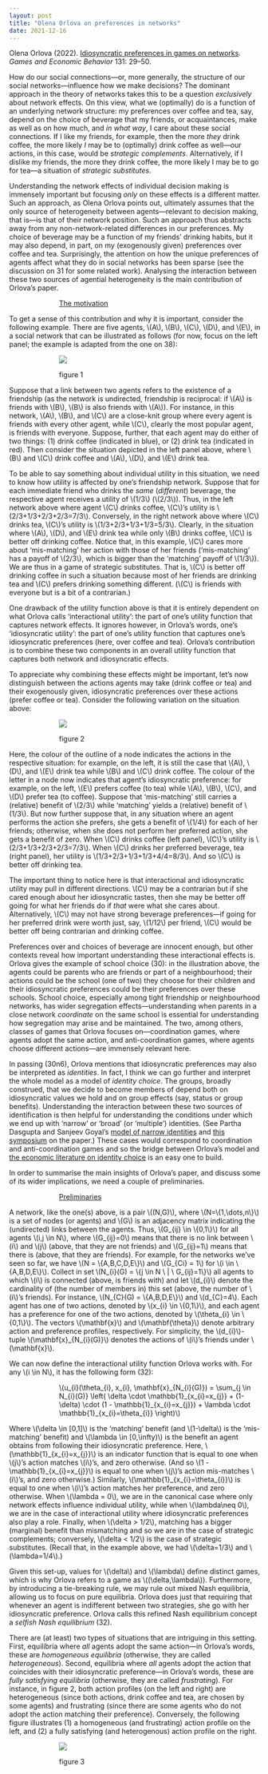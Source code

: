 ```yaml
---
layout: post
title: "Olena Orlova on preferences in networks"
date: 2021-12-16
---
```

<p>Olena Orlova (2022). <a href="https://doi.org/10.1016/j.geb.2021.10.006" target="_blank" rel="noopener">Idiosyncratic preferences in games on networks</a>. <cite>Games and Economic Behavior</cite> 131: 29–50.</p>

<p>How do our social connections—or, more generally, the structure of our social networks—influence how we make decisions? The dominant approach in the theory of networks takes this to be a question <cite>exclusively</cite> about network effects. On this view, what we (optimally) do is a function of an underlying network structure: my preferences over coffee and tea, say, depend on the choice of beverage that my friends, or acquaintances, make as well as on how much, and <cite>in what way</cite>, I care about these social connections. If I like my friends, for example, then the more <cite>they</cite> drink coffee, the more likely <cite>I</cite> may be to (optimally) drink coffee as well—our actions, in this case, would be <cite>strategic complements</cite>. Alternatively, if I dislike my friends, the more they drink coffee, the more likely I may be to go for tea—a situation of <cite>strategic substitutes</cite>.</p>

<p>Understanding the network effects of individual decision making is immensely important but focusing <cite>only</cite> on these effects is a different matter. Such an approach, as Olena Orlova points out, ultimately assumes that the only source of heterogeneity between agents—relevant to decision making, that is—is that of their network position. Such an approach thus abstracts away from any non-network-related differences in our preferences. My choice of beverage may be a function of my friends’ drinking habits, but it may also depend, in part, on my (exogenously given) preferences over coffee and tea. Surprisingly, the attention on how the unique preferences of agents affect what they do in social networks has been sparse (see the discussion on 31 for some related work). Analysing the interaction between these two sources of agential heterogeneity is the main contribution of Orlova’s paper.</p>

<p style="padding-left:100px;"><u>The motivation</u></p>

<p>To get a sense of this contribution and why it is important, consider the following example. There are five agents, \(A\), \(B\), \(C\), \(D\), and \(E\), in a social network that can be illustrated as follows (for now, focus on the left panel; the example is adapted from the one on 38):</p>

<p style="padding-left:100px;"><img src="https://uzunovam.github.io/images/graph1.png" /></p>

<p style="padding-left:100px;"><smallcaps>figure 1</smallcaps></p>

<p>Suppose that a link between two agents refers to the existence of a friendship (as the network is undirected, friendship is reciprocal: if \(A\) is friends with \(B\), \(B\) is also friends with \(A\)). For instance, in this network, \(A\), \(B\), and \(C\) are a close-knit group where every agent is friends with every other agent, while \(C\), clearly the most popular agent, is friends with everyone. Suppose, further, that each agent may do either of two things: (1) drink coffee (indicated in blue), or (2) drink tea (indicated in red). Then consider the situation depicted in the left panel above, where \(B\) and \(C\) drink coffee and \(A\), \(D\), and \(E\) drink tea.</p>

<p>To be able to say something about individual utility in this situation, we need to know how utility is affected by one’s friendship network. Suppose that for each immediate friend who drinks the <cite>same</cite> (<cite>different</cite>) beverage, the respective agent receives a utility of \(1/3\) (\(2/3\)). Thus, in the left network above where agent \(C\) drinks coffee, \(C\)’s utility is \(2/3+1/3+2/3+2/3=7/3\). Conversely, in the right network above where \(C\) drinks tea, \(C\)’s utility is \(1/3+2/3+1/3+1/3=5/3\). Clearly, in the situation where \(A\), \(D\), and \(E\) drink tea while only \(B\) drinks coffee, \(C\) is better off drinking coffee. Notice that, in this example, \(C\) cares more about ‘mis-matching’ her action with those of her friends (‘mis-matching’ has a payoff of \(2/3\), which is bigger than the ‘matching’ payoff of \(1/3\)). We are thus in a game of strategic substitutes. That is, \(C\) is better off drinking coffee in such a situation because most of her friends are drinking tea and \(C\) prefers drinking something different. (\(C\) is friends with everyone but is a bit of a contrarian.)</p>

<p>One drawback of the utility function above is that it is entirely dependent on what Orlova calls ‘interactional utility’: the part of one’s utility function that captures network effects. It ignores however, in Orlova’s words, one’s ‘idiosyncratic utility’: the part of one’s utility function that captures one’s idiosyncratic preferences (here, over coffee and tea). Orlova’s contribution is to combine these two components in an overall utility function that captures both network and idiosyncratic effects.</p>

<p>To appreciate why combining these effects might be important, let’s now distinguish between the actions agents may take (drink coffee or tea) and their exogenously given, idiosyncratic preferences over these actions (prefer coffee or tea). Consider the following variation on the situation above:</p>

<p style="padding-left:100px;"><img src="https://uzunovam.github.io/images/graph2.png" /></p>

<p style="padding-left:100px;"><smallcaps>figure 2</smallcaps></p>

<p>Here, the colour of the outline of a node indicates the actions in the respective situation: for example, on the left, it is still the case that \(A\), \(D\), and \(E\) drink tea while \(B\) and \(C\) drink coffee. The colour of the letter in a node now indicates that agent’s idiosyncratic preference: for example, on the left, \(E\) prefers coffee (to tea) while \(A\), \(B\), \(C\), and \(D\) prefer tea (to coffee). Suppose that ‘mis-matching’ still carries a (relative) benefit of \(2/3\) while ‘matching’ yields a (relative) benefit of \(1/3\). But now further suppose that, in any situation where an agent performs the action she prefers, she gets a benefit of \(1/4\) for each of her friends; otherwise, when she does not perform her preferred action, she gets a benefit of zero. When \(C\) drinks coffee (left panel), \(C\)’s utility is \(2/3+1/3+2/3+2/3=7/3\). When \(C\) drinks her preferred beverage, tea (right panel), her utility is \(1/3+2/3+1/3+1/3+4/4=8/3\). And so \(C\) is better off drinking tea.</p>

<p>The important thing to notice here is that interactional and idiosyncratic utility may pull in different directions. \(C\) may be a contrarian but if she cared enough about her idiosyncratic tastes, then she may be better off going for what her friends do if <cite>that</cite> were what she cares about. Alternatively, \(C\) may not have strong beverage preferences—if going for her preferred drink were worth just, say, \(1/12\) per friend, \(C\) would be better off being contrarian and drinking coffee.</p>

<p>Preferences over and choices of beverage are innocent enough, but other contexts reveal how important understanding these interactional effects is. Orlova gives the example of school choice (30): in the illustration above, the agents could be parents who are friends or part of a neighbourhood; their actions could be the school (one of two) they choose for their children and their idiosyncratic preferences could be their preferences over these schools. School choice, especially among tight friendship or neighbourhood networks, has wider segregation effects—understanding when parents in a close network <cite>coordinate</cite> on the same school is essential for understanding how segregation may arise and be maintained. The two, among others, classes of games that Orlova focuses on—coordination games, where agents adopt the same action, and anti-coordination games, where agents choose different actions—are immensely relevant here.</p>

<p>In passing (30n6), Orlova mentions that idiosyncratic preferences may also be interpreted as <cite>identities</cite>. In fact, I think we can go further and interpret the whole model as a model of <cite>identity choice</cite>. The groups, broadly construed, that we decide to become members of depend both on idiosyncratic values we hold and on group effects (say, status or group benefits). Understanding the interaction between these two sources of identification is then helpful for understanding the conditions under which we end up with ‘narrow’ or ‘broad’ (or ‘multiple’) identities. (See Partha Dasgupta and Sanjeev Goyal’s <a href="https://doi.org/10.1628/jite-2019-0025" target="_blank" rel="noopener">model of narrow identities</a> and <a href="https://ejpe.org/journal/issue/view/27" target="_blank" rel="noopener">this symposium</a> on the paper.) These cases would correspond to coordination and anti-coordination games and so the bridge between Orlova’s model and <a href="https://doi.org/10.1146/annurev-economics-082019-110313" target="_blank" rel="noopener">the economic literature on identity choice</a> is an easy one to build.</p>

<p>In order to summarise the main insights of Orlova’s paper, and discuss some of its wider implications, we need a couple of preliminaries.</p>

<p style="padding-left:100px;"><u>Preliminaries</u></p>

<p>A network, like the one(s) above, is a pair \((N,G)\), where \(N=\{1,\dots,n\}\) is a set of nodes (or agents) and \(G\) is an adjacency matrix indicating the (undirected) links between the agents. Thus, \(G_{ij} \in \{0,1\}\) for all agents \(i,j \in N\), where \(G_{ij}=0\) means that there is no link between \(i\) and \(j\) (above, that they are not friends) and \(G_{ij}=1\) means that there is (above, that they are friends). For example, for the networks we’ve seen so far, we have \(N = \{A,B,C,D,E\}\) and \(G_{Ci} = 1\) for \(i \in \{A,B,D,E\}\). Collect in set \(N_{i}(G) = \{j \in N \ | \ G_{ij}=1\}\) all agents to which \(i\) is connected (above, is friends with) and let \(d_{i}\) denote the cardinality of (the number of members in) this set (above, the number of \(i\)’s friends). For instance, \(N_{C}(G) = \{A,B,D,E\}\) and \(d_{C}=4\). Each agent has one of two actions, denoted by \(x_{i} \in \{0,1\}\), and each agent has a preference for one of the two actions, denoted by \(\theta_{i} \in \{0,1\}\). The vectors \(\mathbf{x}\) and \(\mathbf{\theta}\) denote arbitrary action and preference profiles, respectively. For simplicity, the \(d_{i}\)-tuple \(\mathbf{x}_{N_{i}(G)}\) denotes the actions of \(i\)’s friends under \(\mathbf{x}\).</p>

<p>We can now define the interactional utility function Orlova works with. For any \(i \in N\), it has the following form (32):</p>

<p style="padding-left:100px;">\(u_{i}(\theta_{i}, x_{i}, \mathbf{x}_{N_{i}(G)}) = \sum_{j \in N_{i}(G)} \left( \delta \cdot \mathbb{1}_{x_{i}=x_{j}} + (1-\delta) \cdot (1 - \mathbb{1}_{x_{i}=x_{j}}) + \lambda \cdot \mathbb{1}_{x_{i}=\theta_{i}} \right)\)</p>

<p>Where \(\delta \in [0,1]\) is the ‘matching’ benefit (and \(1-\delta\) is the ‘mis-matching’ benefit) and \(\lambda \in [0,\infty)\) is the benefit an agent obtains from following their idiosyncratic preference. Here, \(\mathbb{1}_{x_{i}=x_{j}}\) is an indicator function that is equal to one when \(j\)’s action matches \(i\)’s, and zero otherwise. (And so \(1 - \mathbb{1}_{x_{i}=x_{j}}\) is equal to one when \(j\)’s action mis-matches \(i\)’s, and zero otherwise.) Similarly, \(\mathbb{1}_{x_{i}=\theta_{i}}\) is equal to one when \(i\)’s action matches her preference, and zero otherwise. When \(\lambda = 0\), we are in the canonical case where only network effects influence individual utility, while when \(\lambda\neq 0\), we are in the case of interactional utility where idiosyncratic preferences also play a role. Finally, when \(\delta > 1/2\), matching has a bigger (marginal) benefit than mismatching and so we are in the case of strategic complements; conversely, \(\delta < 1/2\) is the case of strategic substitutes. (Recall that, in the example above, we had \(\delta=1/3\) and \(\lambda=1/4\).)</p>

<p>Given this set-up, values for \(\delta\) and \(\lambda\) define distinct games, which is why Orlova refers to a game as \((\delta,\lambda\)). Furthermore, by introducing a tie-breaking rule, we may rule out mixed Nash equilibria, allowing us to focus on pure equilibria. Orlova does just that requiring that whenever an agent is indifferent between two strategies, she go with her idiosyncratic preference. Orlova calls this refined Nash equilibrium concept a <cite>selfish Nash equilibrium</cite> (32).</p>

<p>There are (at least) two types of situations that are intriguing in this setting. First, equilibria where <cite>all</cite> agents adopt the same action—in Orlova’s words, these are <cite>homogeneous equilibria</cite> (otherwise, they are called <cite>heterogeneous</cite>). Second, equilibria where <cite>all</cite> agents adopt the action that coincides with their idiosyncratic preference—in Orlova’s words, these are <cite>fully satisfying equilibria</cite> (otherwise, they are called <cite>frustrating</cite>). For instance, in <smallcaps>figure 2</smallcaps>, both action profiles (on the left and right) are heterogeneous (since both actions, drink coffee and tea, are chosen by some agents) and frustrating (since there are some agents who do not adopt the action matching their preference). Conversely, the following figure illustrates (1) a homogeneous (and frustrating) action profile on the left, and (2) a fully satisfying (and heterogenous) action profile on the right.</p>

<p style="padding-left:100px;"><img src="https://uzunovam.github.io/images/graph3.png" /></p>

<p style="padding-left:100px;"><smallcaps>figure 3</smallcaps></p>
